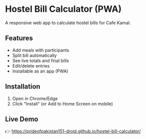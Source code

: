 # Hostel Bill Calculator (PWA)

A responsive web app to calculate hostel bills for Cafe Kamal.

## Features
- Add meals with participants
- Split bill automatically
- See live totals and final bills
- Edit/delete entries
- Installable as an app (PWA)

## Installation
1. Open in Chrome/Edge
2. Click "Install" (or Add to Home Screen on mobile)

## Live Demo
👉 https://prideofpakistan151-droid.github.io/hostel-bill-calculator/
